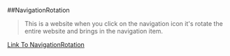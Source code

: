##NavigationRotation 

> This is a website when you click on the navigation icon it's rotate the entire website and brings in the navigation item.

[Link To NavigationRotation](https://vibrant-pasteur-247a75.netlify.app "NavigationRotation")

